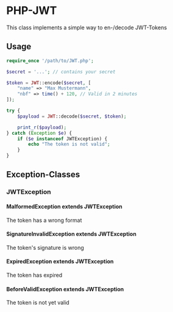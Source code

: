 # PHP-JWT

This class implements a simple way to en-/decode JWT-Tokens

## Usage

```php
require_once '/path/to/JWT.php';

$secret = '...'; // contains your secret

$token = JWT::encode($secret, [
    "name" => "Max Mustermann",
    "nbf" => time() + 120, // Valid in 2 minutes
]);

try {
    $payload = JWT::decode($secret, $token);

    print_r($payload);
} catch (Exception $e) {
    if ($e instanceof JWTException) {
        echo "The token is not valid";
    }
}
```

## Exception-Classes

### JWTException

#### MalformedException extends JWTException

The token has a wrong format

#### SignatureInvalidException extends JWTException

The token's signature is wrong

#### ExpiredException extends JWTException

The token has expired

#### BeforeValidException extends JWTException

The token is not yet valid
